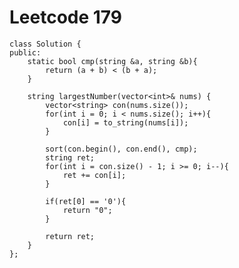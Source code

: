 # Leetcode 179
    class Solution {
    public:
        static bool cmp(string &a, string &b){
            return (a + b) < (b + a);
        }

        string largestNumber(vector<int>& nums) {
            vector<string> con(nums.size());
            for(int i = 0; i < nums.size(); i++){
                con[i] = to_string(nums[i]);
            }

            sort(con.begin(), con.end(), cmp);
            string ret;
            for(int i = con.size() - 1; i >= 0; i--){
                ret += con[i];
            }

            if(ret[0] == '0'){
                return "0";
            }

            return ret;
        }
    };
